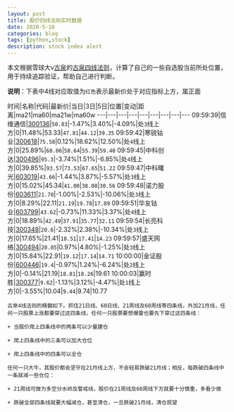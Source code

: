 ```yaml
---
layout: post
title: 股价四线法则实时数据
date: 2020-5-10
categories: blog
tags: [python,stock]
description: stock index alert
---
```



本文根据雪球大v[古泉](https://xueqiu.com/u/7148646888)的[古泉四线法则](https://xueqiu.com/7148646888/130498192)，计算了自己的一些自选股当前所处位置，用于持续追踪验证，帮助自己进行判断。

**说明**：下表中4线对应取值为`红色`表示最新价处于对应指标上方，属正面

时间|名称|代码|最新价|当日|3日|5日|位置|变动|距离|ma21|ma60|ma21w|ma60w
---|---|---|---|---|---|---|---|---
09:59:39|信维通信|[300136](https://xueqiu.com/S/SZ300136)|`50.83`|-1.47%|3.40%|-4.09%|处`3`线上方|0|11.48%|53.33|`47.81`|`44.12`|`39.35`
09:59:42|寒锐钴业|[300618](https://xueqiu.com/S/SZ300618)|`75.58`|0.12%|18.62%|12.50%|处`4`线上方|0|25.89%|`68.06`|`58.64`|`55.39`|`59.40`
09:59:45|中科创达|[300496](https://xueqiu.com/S/SZ300496)|`95.3`|-3.74%|1.51%|-6.85%|处`4`线上方|0|39.85%|`93.57`|`73.53`|`67.65`|`51.22`
09:59:47|中科曙光|[603019](https://xueqiu.com/S/SH603019)|`43.66`|-1.44%|3.87%|-5.57%|处`3`线上方|0|15.02%|45.34|`41.00`|`38.08`|`30.56`
09:59:48|诺力股份|[603611](https://xueqiu.com/S/SH603611)|`21.78`|-1.00%|-2.53%|-10.06%|处`3`线上方|0|8.29%|22.11|`21.19`|`19.78`|`17.89`
09:59:51|华友钴业|[603799](https://xueqiu.com/S/SH603799)|`43.62`|-0.73%|11.33%|3.37%|处`4`线上方|0|18.89%|`42.49`|`37.91`|`35.77`|`32.11`
09:59:54|长亮科技|[300348](https://xueqiu.com/S/SZ300348)|`20.6`|-2.32%|2.38%|-10.34%|处`3`线上方|0|17.65%|21.41|`18.51`|`17.41`|`14.23`
09:59:57|盛天网络|[300494](https://xueqiu.com/S/SZ300494)|`20.85`|0.97%|4.80%|-1.25%|处`3`线上方|0|15.84%|22.91|`19.12`|`17.14`|`14.71`
10:00:00|金证股份|[600446](https://xueqiu.com/S/SH600446)|`19.4`|-0.97%|1.24%|-6.24%|处`2`线上方|0|-0.14%|21.19|`18.81`|`18.26`|19.61
10:00:03|赢时胜|[300377](https://xueqiu.com/S/SZ300377)|`9.62`|-1.13%|3.12%|-4.47%|处`1`线上方|0|-3.55%|10.04|`9.44`|9.74|10.77

```
古泉4线法则的精髓如下。抓住21日线、60日线、21周线及60周线等四条线，外加21月线，任何一只股票上涨都要穿过这四条线，任何一只股票要想爆雷也要先下穿过这四条线：

+ 当股价爬上四条线中的两条可以少量建仓

+ 爬上四条线中的三条可以加大仓位

+ 爬上四条线中的四条可以全仓

任何一只大牛，其股价都会坚守在21月线上方，不会轻易跌破21月线；相反，每跌破四条线中一条就减一些仓位：

+ 21周线可做为多空分水岭及警戒线，股价在21周线及60周线下方就要十分慎重，多看少做

+ 跌破全部四条线就要大幅减仓，甚至清仓，一旦跌破21月线，清仓观望
```